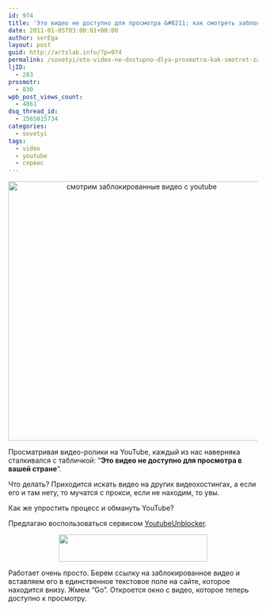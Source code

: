 ```yaml
---
id: 974
title: 'Это видео не доступно для просмотра &#8211; как смотреть заблокированное видео с youtube'
date: 2011-01-05T03:00:01+00:00
author: serEga
layout: post
guid: http://artslab.info/?p=974
permalink: /sovetyi/eto-video-ne-dostupno-dlya-prosmotra-kak-smotret-zablokirovannoe-video-s-youtube/
ljID:
  - 283
prosmotr:
  - 830
wpb_post_views_count:
  - 4861
dsq_thread_id:
  - 1565015734
categories:
  - sovetyi
tags:
  - video
  - youtube
  - сервис
---
```

<center>
  <a href="{{site.img_cdn}}/unlock_videos_from_youtube.jpg"><img src="{{site.img_cdn}}/unlock_videos_from_youtube.jpg" alt="смотрим заблокированные  видео с youtube" title="unlock_videos_from_youtube" width="523" class="alignnone size-full wp-image-977" /></a>
</center>

Просматривая видео-ролики на YouTube, каждый из нас наверняка сталкивался с табличкой: &#8220;**Это видео не доступно для просмотра в вашей стране**&#8220;.

Что делать? Приходится искать видео на других видеохостингах, а если его и там нету, то мучатся с прокси, если не находим, то увы.

Как же упростить процесс и обмануть YouTube?

Предлагаю воспользоваться сервисом <a href="http://youtubeunblocker.co.uk/" target="_blank">YoutubeUnblocker</a>.

<center>
  <a href="{{site.img_cdn}}/video_nedostupno.jpg"><img src="{{site.img_cdn}}/video_nedostupno-300x55.jpg" alt="" title="video_nedostupno" width="300" height="55" class="alignnone size-medium wp-image-978" srcset="{{site.img_cdn}}/video_nedostupno-300x55.jpg 300w, {{site.img_cdn}}/video_nedostupno.jpg 729w" sizes="(max-width: 300px) 100vw, 300px" /></a>
</center>

Работает очень просто. Берем ссылку на заблокированное видео и вставляем его в единственное текстовое поле на сайте, которое находится внизу. Жмем &#8220;Go&#8221;. Откроется окно с видео, которое теперь доступно к просмотру.